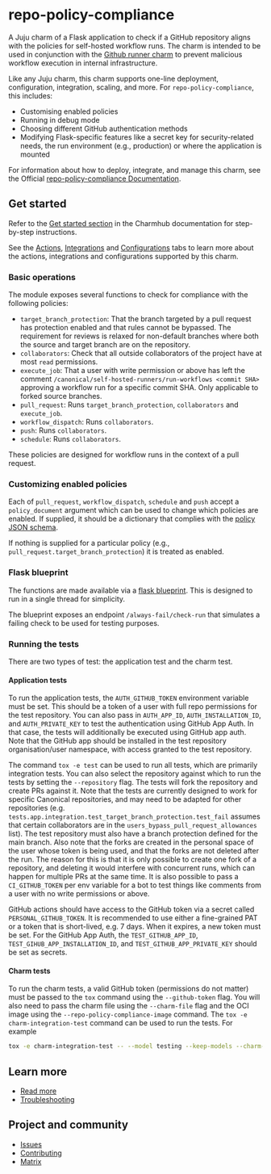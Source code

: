 # repo-policy-compliance
A Juju charm of a Flask application to check if a GitHub repository aligns
with the policies for self-hosted workflow runs. The charm is intended to be
used in conjunction with the
[Github runner charm](https://charmhub.io/github-runner) to prevent malicious
workflow execution in internal infrastructure.

Like any Juju charm, this charm supports one-line deployment, configuration,
integration, scaling, and more. For `repo-policy-compliance`, this includes:

* Customising enabled policies
* Running in debug mode
* Choosing different GitHub authentication methods
* Modifying Flask-specific features like a secret key for security-related
  needs, the run environment (e.g., production) or where the application is mounted

For information about how to deploy, integrate, and manage this charm, see the
Official [repo-policy-compliance Documentation](https://charmhub.io/repo-policy-compliance).

## Get started

Refer to the [Get started section](https://charmhub.io/repo-policy-compliance#get-started-a-nameget-starteda)
in the Charmhub documentation for step-by-step instructions.

See the [Actions](https://charmhub.io/repo-policy-compliance/actions),
[Integrations](https://charmhub.io/repo-policy-compliance/integrations)
and [Configurations](https://charmhub.io/repo-policy-compliance/configurations)
tabs to learn more about the actions, integrations and configurations supported by this charm.

### Basic operations

The module exposes several functions to check for compliance with the following
policies:

* `target_branch_protection`: That the branch targeted by a pull request has
  protection enabled and that rules cannot be bypassed. The requirement for
  reviews is relaxed for non-default branches where both the source and target
  branch are on the repository.
* `collaborators`: Check that all outside collaborators of the project have at
  most `read` permissions.
* `execute_job`: That a user with write permission or above has left the comment
  `/canonical/self-hosted-runners/run-workflows <commit SHA>` approving a
  workflow run for a specific commit SHA. Only applicable to forked source
  branches.
* `pull_request`: Runs `target_branch_protection`, `collaborators` and
  `execute_job`.
* `workflow_dispatch`: Runs `collaborators`.
* `push`: Runs `collaborators`.
* `schedule`: Runs `collaborators`.

These policies are designed for workflow runs in the context of a pull request.

### Customizing enabled policies

Each of `pull_request`, `workflow_dispatch`, `schedule` and `push` accept a
`policy_document` argument which can be used to change which policies are
enabled. If supplied, it should be a dictionary that complies with the
[policy JSON schema](repo_policy_compliance/policy_schema.yaml).

If nothing is supplied for a particular policy (e.g.,
`pull_request.target_branch_protection`) it is treated as enabled.

### Flask blueprint

The functions are made available via a
[flask blueprint](repo_policy_compliance/blueprint.py). This is designed to run
in a single thread for simplicity.

The blueprint exposes an endpoint `/always-fail/check-run` that simulates a
failing check to be used for testing purposes.

### Running the tests

There are two types of test: the application test and the charm test.

#### Application tests
To run the application tests, the `AUTH_GITHUB_TOKEN` environment variable must be set. This
should be a token of a user with full repo permissions for the test repository. 
You can also pass in `AUTH_APP_ID`, `AUTH_INSTALLATION_ID`, and `AUTH_PRIVATE_KEY` 
to test the authentication using GitHub App Auth. In that case, the tests will additionally
be executed using GitHub app auth. Note that the GitHub app should be installed
in the test repository organisation/user namespace, with access granted to the test repository.

The command `tox -e test` can be used to run all tests, which are primarily integration tests.
You can also select the repository against which to run the tests by setting
the `--repository` flag. The tests will fork the repository and create PRs against it.
Note that the tests are currently designed to work for specific Canonical repositories, 
and may need to be adapted for other repositories 
(e.g. `tests.app.integration.test_target_branch_protection.test_fail` 
assumes that certain collaborators are in the `users_bypass_pull_request_allowances` list). 
The test repository must also have a branch protection defined for the main branch.
Also note that the forks are created in the personal space of the user whose token is being used, 
and that the forks are not deleted after the run. 
The reason for this is that it is only possible to create one fork of a repository, 
and deleting it would interfere with concurrent runs, 
which can happen for multiple PRs at the same time.
It is also possible to pass a `CI_GITHUB_TOKEN` per env variable for a
bot to test things like comments from a user with no write permissions or above.

GitHub actions should have access to the GitHub token via a secret
called `PERSONAL_GITHUB_TOKEN`. It is recommended to use either a fine-grained PAT or a 
token that is short-lived, e.g. 7 days. When it expires, a new token must be set.
For the GitHub App Auth, the `TEST_GITHUB_APP_ID`, `TEST_GIHUB_APP_INSTALLATION_ID`, and
`TEST_GITHUB_APP_PRIVATE_KEY` should be set as secrets.

#### Charm tests

To run the charm tests, a valid GitHub token (permissions do not matter) must be passed
to the `tox` command using the `--github-token` flag. You will also need to pass the charm file
using the `--charm-file` flag and the OCI image using the `--repo-policy-compliance-image` command.
The `tox -e charm-integration-test` command can be used to run the tests.
For example

```bash
tox -e charm-integration-test -- --model testing --keep-models --charm-file=./repo-policy-compliance_ubuntu-22.04-amd64.charm --repo-policy-compliance-image=ghcr.io/canonical/repo-policy-compliance:5ed6216396522d813c06d5b0e709b72bbec6d6e0-_1.8.4_amd64 --github-token=<token>.
```

## Learn more
* [Read more](https://charmhub.io/repo-policy-compliance) 
* [Troubleshooting](https://matrix.to/#/#charmhub-charmdev:ubuntu.com) 

## Project and community
* [Issues](https://github.com/canonical/repo-policy-compliance/issues) 
* [Contributing](https://github.com/canonical/repo-policy-compliance/blob/main/CONTRIBUTING.md)
* [Matrix](https://matrix.to/#/#charmhub-charmdev:ubuntu.com)


